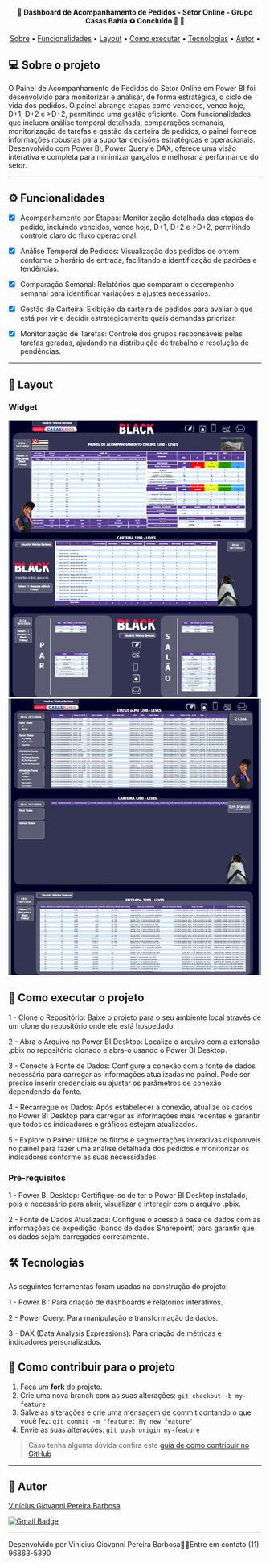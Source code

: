 <h4 align="center"> 
	🚧  Dashboard de Acompanhamento de Pedidos - Setor Online - Grupo Casas Bahia ♻️ Concluído 🚀 🚧
</h4>

<p align="center">
 <a href="#-sobre-o-projeto">Sobre</a> •
 <a href="#-funcionalidades">Funcionalidades</a> •
 <a href="#-layout">Layout</a> • 
 <a href="#-como-executar-o-projeto">Como executar</a> • 
 <a href="#-tecnologias">Tecnologias</a> • 
 <a href="#-autor">Autor</a> • 
</p>


## 💻 Sobre o projeto

O Painel de Acompanhamento de Pedidos do Setor Online em Power BI foi desenvolvido para monitorizar e analisar, de forma estratégica, o ciclo de vida dos pedidos. O painel abrange etapas como vencidos, vence hoje, D+1, D+2 e >D+2, permitindo uma gestão eficiente. Com funcionalidades que incluem análise temporal detalhada, comparações semanais, monitorização de tarefas e gestão da carteira de pedidos, o painel fornece informações robustas para suportar decisões estratégicas e operacionais. Desenvolvido com Power BI, Power Query e DAX, oferece uma visão interativa e completa para minimizar gargalos e melhorar a performance do setor.

---

## ⚙️ Funcionalidades

- [x] Acompanhamento por Etapas: Monitorização detalhada das etapas do pedido, incluindo vencidos, vence hoje, D+1, D+2 e >D+2, permitindo controle claro do fluxo operacional.
      
- [x] Análise Temporal de Pedidos: Visualização dos pedidos de ontem conforme o horário de entrada, facilitando a identificação de padrões e tendências.

- [x] Comparação Semanal: Relatórios que comparam o desempenho semanal para identificar variações e ajustes necessários.
      
- [x] Gestão de Carteira: Exibição da carteira de pedidos para avaliar o que está por vir e decidir estrategicamente quais demandas priorizar.
      
- [x] Monitorização de Tarefas: Controle dos grupos responsáveis pelas tarefas geradas, ajudando na distribuição de trabalho e resolução de pendências.
      
---
## 🎨 Layout

### Widget
![Widget1](https://github.com/Vinicius-Giovanni/PB---Painel-de-Acompanhamento-ON---CB/blob/main/tela1.png)<br>
![Widget2](https://github.com/Vinicius-Giovanni/PB---Painel-de-Acompanhamento-ON---CB/blob/main/tela2.png)<br>



## 🚀 Como executar o projeto

1 - Clone o Repositório: Baixe o projeto para o seu ambiente local através de um clone do repositório onde ele está hospedado.

2 - Abra o Arquivo no Power BI Desktop: Localize o arquivo com a extensão .pbix no repositório clonado e abra-o usando o Power BI Desktop.

3 - Conecte à Fonte de Dados: Configure a conexão com a fonte de dados necessária para carregar as informações atualizadas no painel. Pode ser preciso inserir credenciais ou ajustar os parâmetros de conexão dependendo da fonte.

4 - Recarregue os Dados: Após estabelecer a conexão, atualize os dados no Power BI Desktop para carregar as informações mais recentes e garantir que todos os indicadores e gráficos estejam atualizados.

5 - Explore o Painel: Utilize os filtros e segmentações interativas disponíveis no painel para fazer uma análise detalhada dos pedidos e monitorizar os indicadores conforme as suas necessidades.


### Pré-requisitos

1 - Power BI Desktop: Certifique-se de ter o Power BI Desktop instalado, pois é necessário para abrir, visualizar e interagir com o arquivo .pbix.

2 - Fonte de Dados Atualizada: Configure o acesso à base de dados com as informações de expedição (banco de dados Sharepoint) para garantir que os dados sejam carregados corretamente.

## 🛠 Tecnologias

As seguintes ferramentas foram usadas na construção do projeto:

1 - Power BI: Para criação de dashboards e relatórios interativos.

2 - Power Query: Para manipulação e transformação de dados.

3 - DAX (Data Analysis Expressions): Para criação de métricas e indicadores personalizados.

## 💪 Como contribuir para o projeto

1. Faça um **fork** do projeto.
2. Crie uma nova branch com as suas alterações: `git checkout -b my-feature`
3. Salve as alterações e crie uma mensagem de commit contando o que você fez: `git commit -m "feature: My new feature"`
4. Envie as suas alterações: `git push origin my-feature`
> Caso tenha alguma dúvida confira este [guia de como contribuir no GitHub](./CONTRIBUTING.md)

---

## 🦸 Autor

<a href="[https://github.com/jonataalmeida](https://github.com/Vinicius-Giovanni)-">
Vinícius Giovanni Pereira Barbosa</a>
 <br />
 
[![Gmail Badge](https://img.shields.io/badge/-viniciusgiovanni2003@gmail.com-c14438?style=flat-square&logo=Gmail&logoColor=white&link=mailto:mthalvarez2005@gmail.com)](mailto:mthalvarez2005@gmail.com)

---


Desenvolvido por Vinicius Giovanni Pereira Barbosa👋🏽Entre em contato (11) 96863-5390
